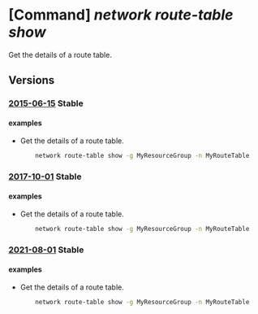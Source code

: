 # [Command] _network route-table show_

Get the details of a route table.

## Versions

### [2015-06-15](/Resources/mgmt-plane/L3N1YnNjcmlwdGlvbnMve30vcmVzb3VyY2Vncm91cHMve30vcHJvdmlkZXJzL21pY3Jvc29mdC5uZXR3b3JrL3JvdXRldGFibGVzL3t9/2015-06-15.xml) **Stable**

<!-- mgmt-plane /subscriptions/{}/resourcegroups/{}/providers/microsoft.network/routetables/{} 2015-06-15 -->

#### examples

- Get the details of a route table.
    ```bash
        network route-table show -g MyResourceGroup -n MyRouteTable
    ```

### [2017-10-01](/Resources/mgmt-plane/L3N1YnNjcmlwdGlvbnMve30vcmVzb3VyY2Vncm91cHMve30vcHJvdmlkZXJzL21pY3Jvc29mdC5uZXR3b3JrL3JvdXRldGFibGVzL3t9/2017-10-01.xml) **Stable**

<!-- mgmt-plane /subscriptions/{}/resourcegroups/{}/providers/microsoft.network/routetables/{} 2017-10-01 -->

#### examples

- Get the details of a route table.
    ```bash
        network route-table show -g MyResourceGroup -n MyRouteTable
    ```

### [2021-08-01](/Resources/mgmt-plane/L3N1YnNjcmlwdGlvbnMve30vcmVzb3VyY2Vncm91cHMve30vcHJvdmlkZXJzL21pY3Jvc29mdC5uZXR3b3JrL3JvdXRldGFibGVzL3t9/2021-08-01.xml) **Stable**

<!-- mgmt-plane /subscriptions/{}/resourcegroups/{}/providers/microsoft.network/routetables/{} 2021-08-01 -->

#### examples

- Get the details of a route table.
    ```bash
        network route-table show -g MyResourceGroup -n MyRouteTable
    ```
